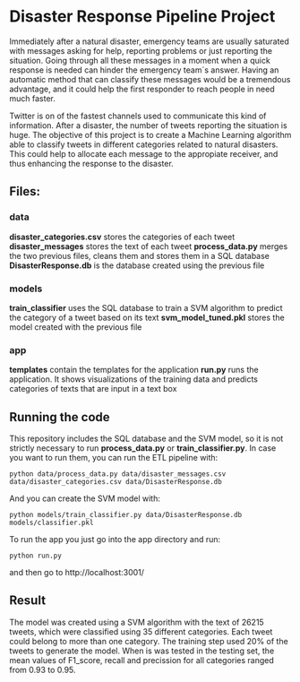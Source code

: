 # Disaster Response Pipeline Project

Immediately after a natural disaster, emergency teams are usually saturated with messages asking
for help, reporting problems or just reporting the situation. Going through all these messages in 
a moment when a quick response is needed can hinder the emergency team´s answer. Having an automatic
method that can classify these messages would be a tremendous advantage, and it could help the
first responder to reach people in need much faster.

Twitter is on of the fastest channels used to communicate this kind of information. After a 
disaster, the number of tweets reporting the situation is huge. The objective of this project 
is to create a Machine Learning algorithm able to classify tweets in different categories related
to natural disasters. This could help to allocate each message to the appropiate receiver, and thus 
enhancing the response to the disaster. 

## Files:

### data 
**disaster_categories.csv** stores the categories of each tweet
**disaster_messages** stores the text of each tweet
**process_data.py** merges the two previous files, cleans them and stores them in a SQL database
**DisasterResponse.db** is the database created using the previous file

### models 
**train_classifier** uses the SQL database to train a SVM algorithm to predict the category of a 
tweet based on its text
**svm_model_tuned.pkl** stores the model created with the previous file

### app 
**templates** contain the templates for the application
**run.py** runs the application. It shows visualizations of the training data and predicts categories of
texts that are input in a text box


## Running the code
This repository includes the SQL database and the SVM model, so it is not strictly necessary to run 
**process_data.py** or **train_classifier.py**. In case you want to run them, you can run the ETL 
pipeline with:

`python data/process_data.py data/disaster_messages.csv data/disaster_categories.csv data/DisasterResponse.db`

And you can create the SVM model with:

`python models/train_classifier.py data/DisasterResponse.db models/classifier.pkl`

To run the app you just go into the app directory and run:

`python run.py`

and then go to http://localhost:3001/

## Result

The model was created using a SVM algorithm with the text of 26215 tweets, which were classified using 35 different 
categories. Each tweet could belong to more than one category. The training step used 20%
of the tweets to generate the model. When is was tested in the testing set, the mean values of F1_score, 
recall and precission for all categories ranged from 0.93 to 0.95. 